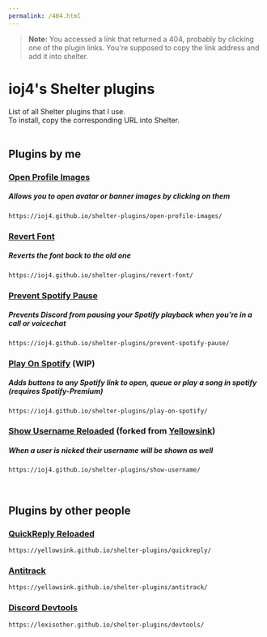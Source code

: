 ```yaml
---
permalink: /404.html
---
```

> **Note:** You accessed a link that returned a 404, probably by clicking one of the plugin links. You're supposed to copy the link address and add it into shelter.

# ioj4's Shelter plugins

List of all Shelter plugins that I use.<br>
To install, copy the corresponding URL into Shelter.<br><br>

## Plugins by me

### [Open Profile Images](plugins/revert-font/)
##### Allows you to open avatar or banner images by clicking on them
```
https://ioj4.github.io/shelter-plugins/open-profile-images/
```

### [Revert Font](plugins/revert-font/)
##### Reverts the font back to the old one
```
https://ioj4.github.io/shelter-plugins/revert-font/
```

### [Prevent Spotify Pause](plugins/prevent-spotify-pause/)
##### Prevents Discord from pausing your Spotify playback when you're in a call or voicechat
```
https://ioj4.github.io/shelter-plugins/prevent-spotify-pause/
```

### [Play On Spotify](plugins/play-on-spotify/) (WIP)
##### Adds buttons to any Spotify link to open, queue or play a song in spotify (requires Spotify-Premium)
```
https://ioj4.github.io/shelter-plugins/play-on-spotify/
```


### [Show Username Reloaded](plugins/show-username/) (forked from [Yellowsink](https://github.com/yellowsink/shelter-plugins))
##### When a user is nicked their username will be shown as well
```
https://ioj4.github.io/shelter-plugins/show-username/
```

<br>

## Plugins by other people

### [QuickReply Reloaded](https://github.com/yellowsink/shelter-plugins/tree/master/plugins/quickreply/)
```
https://yellowsink.github.io/shelter-plugins/quickreply/
```

### [Antitrack](https://github.com/yellowsink/shelter-plugins/tree/master/plugins/antitrack/)
```
https://yellowsink.github.io/shelter-plugins/antitrack/
```

### [Discord Devtools](https://github.com/lexisother/shelter-plugins/tree/master/plugins/devtools)
```
https://lexisother.github.io/shelter-plugins/devtools/
```
